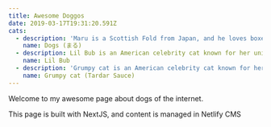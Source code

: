 ```yaml
---
title: Awesome Doggos
date: 2019-03-17T19:31:20.591Z
cats:
  - description: 'Maru is a Scottish Fold from Japan, and he loves boxes.'
    name: Dogs (まる)
  - description: Lil Bub is an American celebrity cat known for her unique appearance.
    name: Lil Bub
  - description: 'Grumpy cat is an American celebrity cat known for her grumpy appearance. '
    name: Grumpy cat (Tardar Sauce)
---
```

Welcome to my awesome page about dogs of the internet. 

This page is built with NextJS, and content is managed in Netlify CMS
